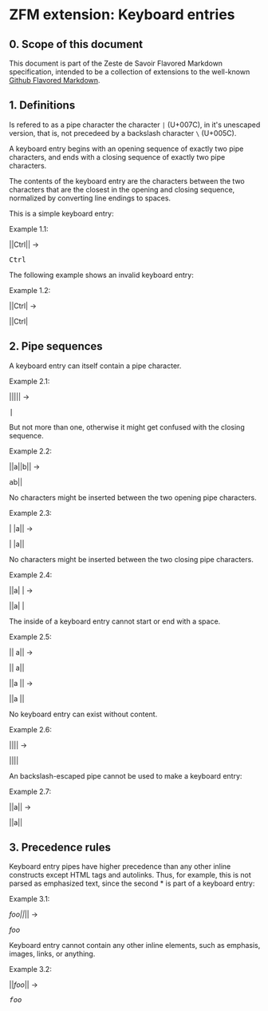 # ZFM extension: Keyboard entries

## 0. Scope of this document

This document is part of the Zeste de Savoir Flavored Markdown specification, intended to be a collection of extensions to the well-known [Github Flavored Markdown][gfm].

## 1. Definitions

Is refered to as a pipe character the character `|` (U+007C), in it's unescaped version, that is, not precedeed by a backslash character `\` (U+005C).

A keyboard entry begins with an opening sequence of exactly two pipe characters, and ends with a closing sequence of exactly two pipe characters.

The contents of the keyboard entry are the characters between the two characters that are the closest in the opening and closing sequence, normalized by converting line endings to spaces.

This is a simple keyboard entry:

Example 1.1:

||Ctrl|| -> <p><kbd>Ctrl</kbd></p>

The following example shows an invalid keyboard entry:

Example 1.2:

||Ctrl| -> <p>||Ctrl|</p>

## 2. Pipe sequences

A keyboard entry can itself contain a pipe character.

Example 2.1:

||||| -> <p><kbd>|</kbd></p>

But not more than one, otherwise it might get confused with the closing sequence.

Example 2.2:

||a||b|| -> <p><kbd>a</kbd>b||</p>

No characters might be inserted between the two opening pipe characters.

Example 2.3:

| |a|| -> <p>| |a||</p>

No characters might be inserted between the two closing pipe characters.

Example 2.4:

||a| | -> <p>||a| |</p>

The inside of a keyboard entry cannot start or end with a space.

Example 2.5:

|| a|| -> <p>|| a||</p>

||a || -> <p>||a ||</p>

No keyboard entry can exist without content.

Example 2.6:

|||| -> <p>||||</p>

An backslash-escaped pipe cannot be used to make a keyboard entry:

Example 2.7:

\||a|| -> <p>||a||</p>

## 3. Precedence rules

Keyboard entry pipes have higher precedence than any other inline constructs except HTML tags and autolinks. Thus, for example, this is not parsed as emphasized text, since the second * is part of a keyboard entry:

Example 3.1:

*foo||*|| -> <p>*foo<kbd>*</kbd></p>

Keyboard entry cannot contain any other inline elements, such as emphasis, images, links, or anything.

Example 3.2:

||*foo*|| -> <p><kbd>*foo*</kbd></p>

[gfm]: https://github.github.com/gfm/